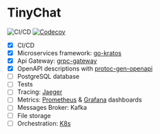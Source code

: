 # TinyChat

![CI/CD](https://github.com/gusarow4321/TinyChat/workflows/CI/CD/badge.svg)
[![Codecov](https://img.shields.io/codecov/c/github/gusarow4321/TinyChat)](https://codecov.io/gh/gusarow4321/TinyChat)

- [x] CI/CD
- [x] Microservices framework: [go-kratos](https://github.com/go-kratos/kratos)
- [x] Api Gateway: [grpc-gateway](https://github.com/grpc-ecosystem/grpc-gateway)
- [x] OpenAPI descriptions with [protoc-gen-openapi](https://github.com/google/gnostic/tree/main/cmd/protoc-gen-openapi)
- [ ] PostgreSQL database
- [ ] Tests
- [ ] Tracing: [Jaeger](https://www.jaegertracing.io/)
- [ ] Metrics: [Prometheus](https://prometheus.io/) & [Grafana](https://grafana.com/) dashboards
- [ ] Messages Broker: Kafka
- [ ] File storage
- [ ] Orchestration: [K8s](https://kubernetes.io/)